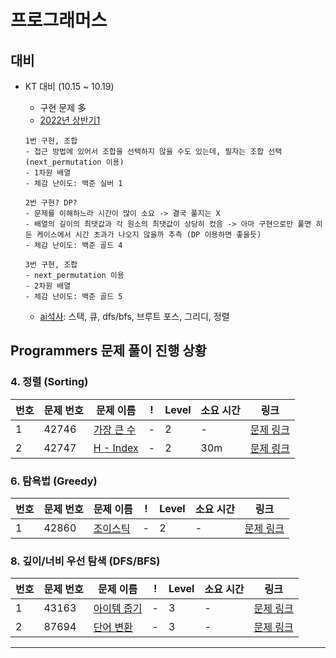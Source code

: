 # 프로그래머스

## 대비
- KT  대비 (10.15 ~ 10.19)
    - 구현 문제 多
    - [2022년 상반기1](https://velog.io/@jieun_han/2022%EB%85%84-KT-%EC%8B%A0%EC%9E%85%EC%82%AC%EC%9B%90-%EC%B1%84%EC%9A%A9SW%EA%B0%9C%EB%B0%9C-%EC%BD%94%ED%85%8C-%ED%9B%84%EA%B8%B0)
    ```
    1번 구현, 조합
    - 접근 방법에 있어서 조합을 선택하지 않을 수도 있는데, 필자는 조합 선택 (next_permutation 이용)
    - 1차원 배열
    - 체감 난이도: 백준 실버 1

    2번 구현? DP?
    - 문제를 이해하느라 시간이 많이 소요 -> 결국 풀지는 X
    - 배열의 길이의 최댓값과 각 원소의 최댓값이 상당히 컸음 -> 아마 구현으로만 풀면 히든 케이스에서 시간 초과가 나오지 않을까 추측 (DP 이용하면 좋을듯)
    - 체감 난이도: 백준 골드 4

    3번 구현, 조합
    - next_permutation 이용
    - 2차원 배열
    - 체감 난이도: 백준 골드 5
    ```

    - [ai석사](https://study-hard-cozy.tistory.com/73): 스택, 큐, dfs/bfs, 브루트 포스, 그리디, 정렬

## Programmers 문제 풀이 진행 상황
<!--
### 1. 해시 (Hash)

| 번호 | 문제 번호 | 문제 이름 | ! | Level | 소요 시간 | 링크 |
| ---- | -------- | -------- | -------- | ------ | -------- | -------- |
| 1 | 해당 유형에서 해결한 문제가 없습니다. |

### 2. 스택/큐 (Stack/Queue)

| 번호 | 문제 번호 | 문제 이름 | ! | Level | 소요 시간 | 링크 |
| ---- | -------- | -------- | -------- | ------ | -------- | -------- |
| 1 | 해당 유형에서 해결한 문제가 없습니다. |

### 3. 힙 (Heap)

| 번호 | 문제 번호 | 문제 이름 | ! | Level | 소요 시간 | 링크 |
| ---- | -------- | -------- | -------- | ------ | -------- | -------- |
| 1 | 해당 유형에서 해결한 문제가 없습니다. |
-->
### 4. 정렬 (Sorting)

| 번호 | 문제 번호 | 문제 이름 | ! | Level | 소요 시간 | 링크 |
| ---- | -------- | -------- | -------- | ------ | -------- | -------- |
| 1 | 42746 | [가장 큰 수](2/42746. 가장 큰 수/가장 큰 수.cpp) | - | 2 | - | [문제 링크](https://programmers.co.kr/learn/courses/30/lessons/42746) |
| 2 | 42747 | [H - Index](2/42747. H－Index/H－Index.cpp) | - | 2 | 30m | [문제 링크](https://programmers.co.kr/learn/courses/30/lessons/42747)
<!--
### 5. 완전탐색 (Brute Force)

| 번호 | 문제 번호 | 문제 이름 | ! | Level | 소요 시간 | 링크 |
| ---- | -------- | -------- | -------- | ------ | -------- | -------- |
| 1 | 해당 유형에서 해결한 문제가 없습니다. |
-->
### 6. 탐욕법 (Greedy)

| 번호 | 문제 번호 | 문제 이름 | ! | Level | 소요 시간 | 링크 |
| ---- | -------- | -------- | -------- | ------ | -------- | -------- |
| 1 | 42860 | [조이스틱](2/42860. 조이스틱/조이스틱.cpp) | - | 2 | - | [문제 링크](https://school.programmers.co.kr/learn/courses/30/lessons/42860) |
<!--
### 7. 동적 계획법 (Dynamic Programming)

| 번호 | 문제 번호 | 문제 이름 | ! | Level | 소요 시간 | 링크 |
| ---- | -------- | -------- | -------- | ------ | -------- | -------- |
| 1 | 해당 유형에서 해결한 문제가 없습니다. |
-->
### 8. 깊이/너비 우선 탐색 (DFS/BFS)

| 번호 | 문제 번호 | 문제 이름 | ! | Level | 소요 시간 | 링크 |
| ---- | -------- | -------- | -------- | ------ | -------- | -------- |
| 1 | 43163 | [아이템 줍기](3/87694. 아이템 줍기/아이템 줍기.cpp) | - | 3 | - | [문제 링크](https://school.programmers.co.kr/learn/courses/30/lessons/43163) |
| 2 | 87694 | [단어 변환](3/43163. 단어 변환/단어 변환.cpp) | - | 3 | - | [문제 링크](https://school.programmers.co.kr/learn/courses/30/lessons/87694) |
<!--
### 9. 이분탐색 (Binary Search)

| 번호 | 문제 번호 | 문제 이름 | ! | Level | 소요 시간 | 링크 |
| ---- | -------- | -------- | -------- | ------ | -------- | -------- |
| 1 | 해당 유형에서 해결한 문제가 없습니다. |

### 10. 그래프 (Graph)

| 번호 | 문제 번호 | 문제 이름 | ! | Level | 소요 시간 | 링크 |
| ---- | -------- | -------- | -------- | ------ | -------- | -------- |
| 1 | 해당 유형에서 해결한 문제가 없습니다. |
-->
---
